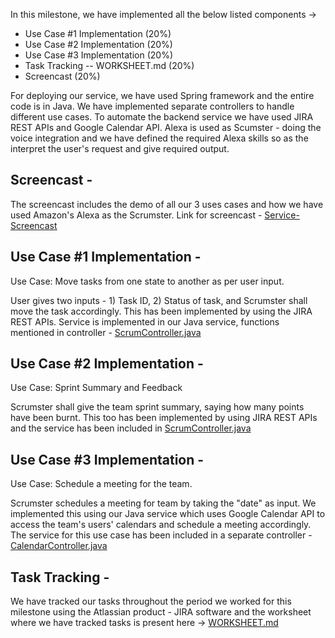 


In this milestone, we have implemented all the below listed components ->

* Use Case #1 Implementation (20%)
* Use Case #2 Implementation (20%)
* Use Case #3 Implementation (20%)
* Task Tracking -- WORKSHEET.md (20%)
* Screencast (20%)

For deploying our service, we have used Spring framework and the entire code is in Java. We have implemented separate controllers to handle different use cases. To automate the backend service we have used JIRA REST APIs and Google Calendar API. Alexa is used as Scumster - doing the voice integration and we have defined the required Alexa skills so as the interpret the user's request and give required output.

## Screencast -

The screencast includes the demo of all our 3 uses cases and how we have used Amazon's Alexa as the Scrumster. 
Link for screencast - [Service-Screencast]()

## Use Case #1 Implementation -

Use Case: Move tasks from one state to another as per user input.

User gives two inputs - 1) Task ID, 2) Status of task, and Scrumster shall move the task accordingly. 
This has been implemented by using the JIRA REST APIs. Service is implemented in our Java service, functions mentioned in controller - [ScrumController.java](https://github.ncsu.edu/rmuddur/Scrumster/blob/master/Alexa-service/ScrumsterService/src/main/java/com/nmvk/controller/ScrumController.java)

## Use Case #2 Implementation - 

Use Case: Sprint Summary and Feedback

Scrumster shall give the team sprint summary, saying how many points have been burnt. This too has been implemented by using JIRA REST APIs and the service has been included in [ScrumController.java](https://github.ncsu.edu/rmuddur/Scrumster/blob/master/Alexa-service/ScrumsterService/src/main/java/com/nmvk/controller/ScrumController.java)

## Use Case #3 Implementation - 

Use Case: Schedule a meeting for the team.

Scrumster schedules a meeting for team by taking the "date" as input. We implemented this using our Java service which uses Google Calendar API to access the team's users' calendars and schedule a meeting accordingly.
The service for this use case has been included in a separate controller - [CalendarController.java](https://github.ncsu.edu/rmuddur/Scrumster/blob/master/Alexa-service/ScrumsterService/src/main/java/com/nmvk/controller/CalendarController.java)

## Task Tracking - 

We have tracked our tasks throughout the period we worked for this milestone using the Atlassian product - JIRA software and the worksheet where we have tracked tasks is present here ->
[WORKSHEET.md](https://github.ncsu.edu/rmuddur/Scrumster/blob/master/Alexa-service/WORKSHEET.md)



